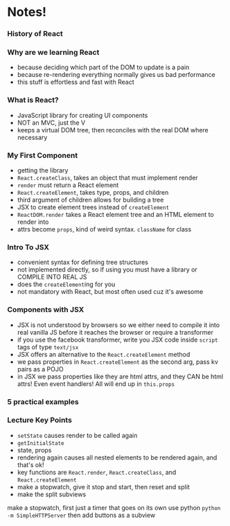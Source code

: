 # Notes!

### History of React

### Why are we learning React
* because deciding which part of the DOM to update is a pain
* because re-rendering everything normally gives us bad performance
* this stuff is effortless and fast with React

### What is React?
* JavaScript library for creating UI components
* NOT an MVC, just the V
* keeps a virtual DOM tree, then reconciles with the real DOM where
  necessary

### My First Component
* getting the library
* `React.createClass`, takes an object that must implement render
* `render` must return a React element
* `React.createElement`, takes type, props, and children
* third argument of children allows for building a tree
* JSX to create element trees instead of `createElement`
* `ReactDOM.render` takes a React element tree and an HTML element to
  render into
* attrs become `props`, kind of weird syntax. `className` for class

### Intro To JSX
* convenient syntax for defining tree structures
* not implemented directly, so if using you must have a library or
  COMPILE INTO REAL JS
* does the `createElement`ing for you
* not mandatory with React, but most often used cuz it's awesome

### Components with JSX
* JSX is not understood by browsers so we either need to compile it into
  real vanilla JS before it reaches the browser or require a transformer
* if you use the facebook transformer, write you JSX code inside
  `script` tags of type `text/jsx`
* JSX offers an alternative to the `React.createElement` method
* we pass properties in `React.createElement` as the second arg, pass kv
  pairs as a POJO
* in JSX we pass properties like they are html attrs, and they CAN be
  html attrs! Even event handlers! All will end up in `this.props`

### 5 practical examples


### Lecture Key Points
* `setState` causes render to be called again
* `getInitialState`
* state, props
* rendering again causes all nested elements to be rendered again, and
  that's ok!
* key functions are `React.render`, `React.createClass`, and
  `React.createElement`
* make a stopwatch, give it stop and start, then reset and split
* make the split subviews

make a stopwatch, first just a timer that goes on its own
use python `python -m SimpleHTTPServer`
then add buttons as a subview
